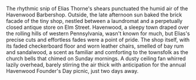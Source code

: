 The rhythmic snip of Elias Thorne's shears punctuated the humid air of the Havenwood Barbershop.  Outside, the late afternoon sun baked the brick facade of the tiny shop, nestled between a laundromat and a perpetually closed antique store on Elm Street. Havenwood, a sleepy town draped over the rolling hills of western Pennsylvania, wasn't known for much, but Elias's precise cuts and effortless fades were a point of pride. The shop itself, with its faded checkerboard floor and worn leather chairs, smelled of bay rum and sandalwood, a scent as familiar and comforting to the townsfolk as the church bells that chimed on Sunday mornings.  A dusty ceiling fan whirred lazily overhead, barely stirring the air thick with anticipation for the annual Havenwood Founder's Day picnic, just two days away.
